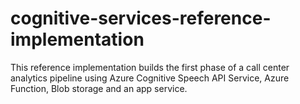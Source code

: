 # cognitive-services-reference-implementation
This reference implementation builds the first phase of a call center analytics pipeline using Azure Cognitive Speech API Service, Azure Function, Blob storage and an app service.
